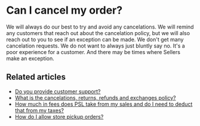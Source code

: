 # Can I cancel my order?

We will always do our best to try and avoid any cancelations. We will remind any customers that reach out about the cancelation policy, but we will also reach out to you to see if an exception can be made. We don't get many cancelation requests. We do not want to always just bluntly say no. It's a poor experience for a customer. And there may be times where Sellers make an exception.

## Related articles

* [Do you provide customer support?](https://jamble.gitbook.io/popshop-live/shipping-purchases-and-pick-up/fulfillment-and-shipping/do-you-provide-customer-support)
* [What is the cancelations, returns, refunds and exchanges policy?](https://jamble.gitbook.io/popshop-live/shipping-purchases-and-pick-up/fulfillment-and-shipping/what-is-the-cancelations-returns-refunds-and-exchanges-policy)
* [How much in fees does PSL take from my sales and do I need to deduct that from my taxes?](https://jamble.gitbook.io/popshop-live/payment-and-tax/how-much-in-fees-does-psl-take-from-my-sales-and-do-i-need-to-deduct-that-from-my-taxes)
* [How do I allow store pickup orders?](https://jamble.gitbook.io/popshop-live/shipping-purchases-and-pick-up/fulfillment-and-shipping/how-do-i-allow-store-pickup-orders)
